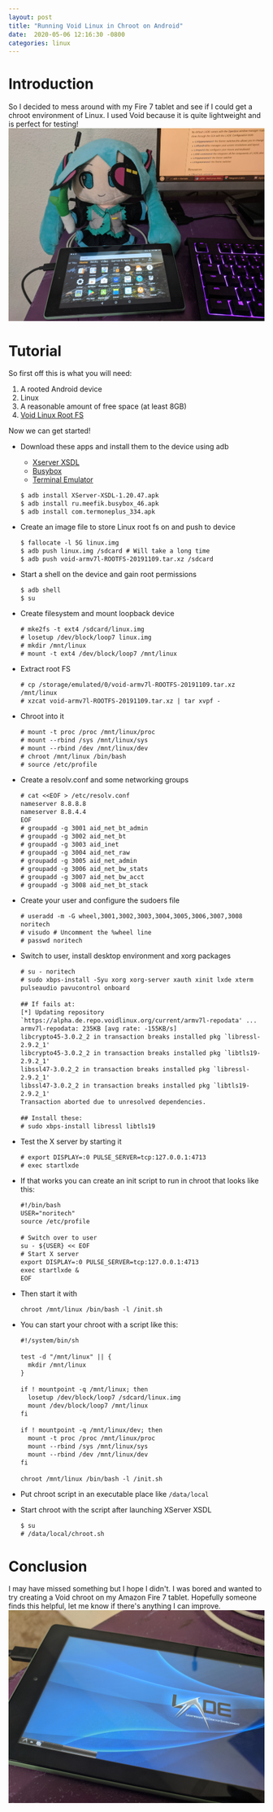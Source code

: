 ```yaml
---
layout:	post
title: "Running Void Linux in Chroot on Android"
date:  2020-05-06 12:16:30 -0800
categories: linux
---
```

# **Introduction**
So I decided to mess around with my Fire 7 tablet and see if I could get a chroot environment of Linux. I used Void because it is quite lightweight and is perfect for testing!
![Amazon tablet](/assets/void-chroot-on-android/IMG_20200506_140411.jpg)
# **Tutorial**
So first off this is what you will need:
1. A rooted Android device
2. Linux
3. A reasonable amount of free space (at least 8GB)
4. [Void Linux Root FS](https://alpha.de.repo.voidlinux.org/live/current/)

Now we can get started!
- Download these apps and install them to the device using adb
  - [Xserver XSDL](https://sourceforge.net/projects/libsdl-android/files/apk/XServer-XSDL/)
  - [Busybox](https://f-droid.org/en/packages/ru.meefik.busybox/)
  - [Terminal Emulator](https://f-droid.org/en/packages/com.termoneplus/)

  ```
  $ adb install XServer-XSDL-1.20.47.apk
  $ adb install ru.meefik.busybox_46.apk
  $ adb install com.termoneplus_334.apk
  ```

- Create an image file to store Linux root fs on and push to device
  
  ```
  $ fallocate -l 5G linux.img
  $ adb push linux.img /sdcard # Will take a long time
  $ adb push void-armv7l-ROOTFS-20191109.tar.xz /sdcard
  ```

- Start a shell on the device and gain root permissions

  ```
  $ adb shell
  $ su
  ```

- Create filesystem and mount loopback device

  ```
  # mke2fs -t ext4 /sdcard/linux.img
  # losetup /dev/block/loop7 linux.img
  # mkdir /mnt/linux
  # mount -t ext4 /dev/block/loop7 /mnt/linux
  ```

- Extract root FS

  ```
  # cp /storage/emulated/0/void-armv7l-ROOTFS-20191109.tar.xz /mnt/linux
  # xzcat void-armv7l-ROOTFS-20191109.tar.xz | tar xvpf -
  ```

- Chroot into it

  ```
  # mount -t proc /proc /mnt/linux/proc 
  # mount --rbind /sys /mnt/linux/sys
  # mount --rbind /dev /mnt/linux/dev
  # chroot /mnt/linux /bin/bash
  # source /etc/profile
  ```

- Create a resolv.conf and some networking groups

  ```
  # cat <<EOF > /etc/resolv.conf
  nameserver 8.8.8.8
  nameserver 8.8.4.4
  EOF
  # groupadd -g 3001 aid_net_bt_admin
  # groupadd -g 3002 aid_net_bt
  # groupadd -g 3003 aid_inet
  # groupadd -g 3004 aid_net_raw
  # groupadd -g 3005 aid_net_admin
  # groupadd -g 3006 aid_net_bw_stats
  # groupadd -g 3007 aid_net_bw_acct
  # groupadd -g 3008 aid_net_bt_stack
  ```

- Create your user and configure the sudoers file

  ```
  # useradd -m -G wheel,3001,3002,3003,3004,3005,3006,3007,3008 noritech
  # visudo # Uncomment the %wheel line
  # passwd noritech
  ```

- Switch to user, install desktop environment and xorg packages

  ```
  # su - noritech
  # sudo xbps-install -Syu xorg xorg-server xauth xinit lxde xterm pulseaudio pavucontrol onboard

  ## If fails at:
  [*] Updating repository `https://alpha.de.repo.voidlinux.org/current/armv7l-repodata' ...
  armv7l-repodata: 235KB [avg rate: -155KB/s]
  libcrypto45-3.0.2_2 in transaction breaks installed pkg `libressl-2.9.2_1'
  libcrypto45-3.0.2_2 in transaction breaks installed pkg `libtls19-2.9.2_1'
  libssl47-3.0.2_2 in transaction breaks installed pkg `libressl-2.9.2_1'
  libssl47-3.0.2_2 in transaction breaks installed pkg `libtls19-2.9.2_1'
  Transaction aborted due to unresolved dependencies.

  ## Install these:
  # sudo xbps-install libressl libtls19
  ```

- Test the X server by starting it

  ```
  # export DISPLAY=:0 PULSE_SERVER=tcp:127.0.0.1:4713
  # exec startlxde
  ```

- If that works you can create an init script to run in chroot that looks like this:

  ```
  #!/bin/bash
  USER="noritech"
  source /etc/profile

  # Switch over to user
  su - ${USER} << EOF
  # Start X server
  export DISPLAY=:0 PULSE_SERVER=tcp:127.0.0.1:4713
  exec startlxde &
  EOF
  ```

- Then start it with

  ```
  chroot /mnt/linux /bin/bash -l /init.sh
  ```

- You can start your chroot with a script like this:

  ```
  #!/system/bin/sh

  test -d "/mnt/linux" || {
    mkdir /mnt/linux
  }

  if ! mountpoint -q /mnt/linux; then
    losetup /dev/block/loop7 /sdcard/linux.img
    mount /dev/block/loop7 /mnt/linux
  fi

  if ! mountpoint -q /mnt/linux/dev; then
    mount -t proc /proc /mnt/linux/proc 
    mount --rbind /sys /mnt/linux/sys
    mount --rbind /dev /mnt/linux/dev
  fi

  chroot /mnt/linux /bin/bash -l /init.sh
  ```

- Put chroot script in an executable place like ``/data/local``
- Start chroot with the script after launching XServer XSDL

  ```
  $ su
  # /data/local/chroot.sh
  ```

# Conclusion
I may have missed something but I hope I didn't. I was bored and wanted to try creating a Void chroot on my Amazon Fire 7 tablet. Hopefully someone finds this helpful, let me know if there's anything I can improve.
![LXDE running in Void](/assets/void-chroot-on-android/IMG_20200506_154835.jpg)